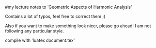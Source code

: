 #my lecture notes to 'Geometric Aspects of Harmonic Analysis'

Contains a lot of typos, feel free to correct them ;)

Also if you want to make something look nicer, please go ahead! I am not following any particular style.

compile with 'luatex document.tex'
